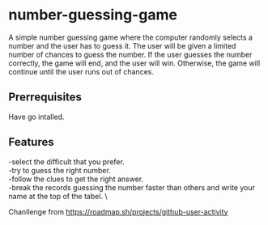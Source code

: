 # number-guessing-game
A simple number guessing game where the computer randomly selects a number and the user has to guess it. The user will be given a limited number of chances to guess the number. If the user guesses the number correctly, the game will end, and the user will win. Otherwise, the game will continue until the user runs out of chances.

## Prerrequisites

Have go intalled.

## Features

-select the difficult that you prefer. \
-try to guess the right number. \
-follow the clues to get the right answer. \
-break the records guessing the number faster than others and write your name at the top of the tabel. \

Chanllenge from https://roadmap.sh/projects/github-user-activity
